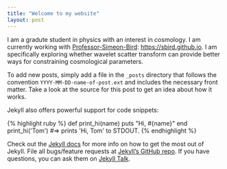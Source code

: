 ```yaml
---
title: "Welcome to my website"
layout: post
---
```

I am a gradute student in physics with an interest in cosmology. I am currently working with [Professor-Simeon-Bird]: https://sbird.github.io. I am specifically exploring whether wavelet scatter transform can provide better ways for constraining cosmological parameters. 

To add new posts, simply add a file in the `_posts` directory that follows the convention `YYYY-MM-DD-name-of-post.ext` and includes the necessary front matter. Take a look at the source for this post to get an idea about how it works.

Jekyll also offers powerful support for code snippets:

{% highlight ruby %}
def print_hi(name)
  puts "Hi, #{name}"
end
print_hi('Tom')
#=> prints 'Hi, Tom' to STDOUT.
{% endhighlight %}

Check out the [Jekyll docs][jekyll-docs] for more info on how to get the most out of Jekyll. File all bugs/feature requests at [Jekyll’s GitHub repo][jekyll-gh]. If you have questions, you can ask them on [Jekyll Talk][jekyll-talk].

[jekyll-docs]: https://sbird.github.io
[jekyll-gh]:   https://github.com/jekyll/jekyll
[jekyll-talk]: https://talk.jekyllrb.com/
[Professor-Simeon-Bird]: https://sbird.github.io
